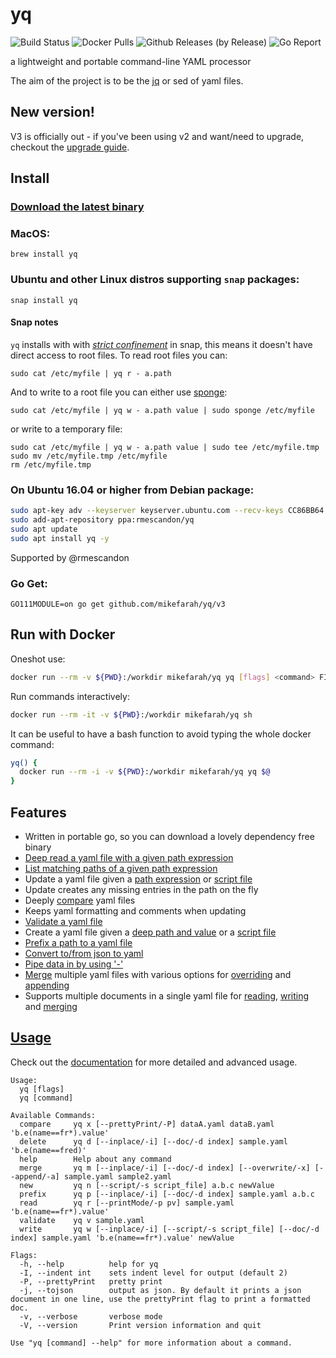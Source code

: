 # yq

![Build Status](https://github.com/mikefarah/yq/workflows/Go/badge.svg)  ![Docker Pulls](https://img.shields.io/docker/pulls/mikefarah/yq.svg) ![Github Releases (by Release)](https://img.shields.io/github/downloads/mikefarah/yq/total.svg) ![Go Report](https://goreportcard.com/badge/github.com/mikefarah/yq)


a lightweight and portable command-line YAML processor

The aim of the project is to be the [jq](https://github.com/stedolan/jq) or sed of yaml files.

## New version!
V3 is officially out - if you've been using v2 and want/need to upgrade, checkout the [upgrade guide](https://mikefarah.gitbook.io/yq/upgrading-from-v2).

## Install

### [Download the latest binary](https://github.com/mikefarah/yq/releases/latest)

### MacOS:
```
brew install yq
```
### Ubuntu and other Linux distros supporting `snap` packages:
```
snap install yq
```

#### Snap notes
`yq` installs with with [_strict confinement_](https://docs.snapcraft.io/snap-confinement/6233) in snap, this means it doesn't have direct access to root files. To read root files you can:

```
sudo cat /etc/myfile | yq r - a.path
```

And to write to a root file you can either use [sponge](https://linux.die.net/man/1/sponge):
```
sudo cat /etc/myfile | yq w - a.path value | sudo sponge /etc/myfile
```
or write to a temporary file:
```
sudo cat /etc/myfile | yq w - a.path value | sudo tee /etc/myfile.tmp
sudo mv /etc/myfile.tmp /etc/myfile
rm /etc/myfile.tmp
```

### On Ubuntu 16.04 or higher from Debian package:
```sh
sudo apt-key adv --keyserver keyserver.ubuntu.com --recv-keys CC86BB64
sudo add-apt-repository ppa:rmescandon/yq
sudo apt update
sudo apt install yq -y
```
Supported by @rmescandon

### Go Get:
```
GO111MODULE=on go get github.com/mikefarah/yq/v3
```

## Run with Docker

Oneshot use:

```bash
docker run --rm -v ${PWD}:/workdir mikefarah/yq yq [flags] <command> FILE...
```

Run commands interactively:

```bash
docker run --rm -it -v ${PWD}:/workdir mikefarah/yq sh
```

It can be useful to have a bash function to avoid typing the whole docker command:

```bash
yq() {
  docker run --rm -i -v ${PWD}:/workdir mikefarah/yq yq $@
}
```

## Features
- Written in portable go, so you can download a lovely dependency free binary
- [Deep read a yaml file with a given path expression](https://mikefarah.gitbook.io/yq/commands/read#basic)
- [List matching paths of a given path expression](https://mikefarah.gitbook.io/yq/commands/read#path-only)
- Update a yaml file given a [path expression](https://mikefarah.gitbook.io/yq/commands/write-update#basic) or [script file](https://mikefarah.gitbook.io/yq/commands/write-update#basic)
- Update creates any missing entries in the path on the fly
- Deeply [compare](https://mikefarah.gitbook.io/yq/commands/compare) yaml files
- Keeps yaml formatting and comments when updating
- [Validate a yaml file](https://mikefarah.gitbook.io/yq/commands/validate)
- Create a yaml file given a [deep path and value](https://mikefarah.gitbook.io/yq/commands/create#creating-a-simple-yaml-file) or a [script file](https://mikefarah.gitbook.io/yq/commands/create#creating-using-a-create-script)
- [Prefix a path to a yaml file](https://mikefarah.gitbook.io/yq/commands/prefix)
- [Convert to/from json to yaml](https://mikefarah.gitbook.io/yq/usage/convert)
- [Pipe data in by using '-'](https://mikefarah.gitbook.io/yq/commands/read#from-stdin)
- [Merge](https://mikefarah.gitbook.io/yq/commands/merge) multiple yaml files with various options for [overriding](https://mikefarah.gitbook.io/yq/commands/merge#overwrite-values) and [appending](https://mikefarah.gitbook.io/yq/commands/merge#append-values-with-arrays)
- Supports multiple documents in a single yaml file for [reading](https://mikefarah.gitbook.io/yq/commands/read#multiple-documents), [writing](https://mikefarah.gitbook.io/yq/commands/write-update#multiple-documents) and [merging](https://mikefarah.gitbook.io/yq/commands/merge#multiple-documents)

## [Usage](https://mikefarah.gitbook.io/yq/)

Check out the [documentation](https://mikefarah.gitbook.io/yq/) for more detailed and advanced usage.

```
Usage:
  yq [flags]
  yq [command]

Available Commands:
  compare     yq x [--prettyPrint/-P] dataA.yaml dataB.yaml 'b.e(name==fr*).value'
  delete      yq d [--inplace/-i] [--doc/-d index] sample.yaml 'b.e(name==fred)'
  help        Help about any command
  merge       yq m [--inplace/-i] [--doc/-d index] [--overwrite/-x] [--append/-a] sample.yaml sample2.yaml
  new         yq n [--script/-s script_file] a.b.c newValue
  prefix      yq p [--inplace/-i] [--doc/-d index] sample.yaml a.b.c
  read        yq r [--printMode/-p pv] sample.yaml 'b.e(name==fr*).value'
  validate    yq v sample.yaml
  write       yq w [--inplace/-i] [--script/-s script_file] [--doc/-d index] sample.yaml 'b.e(name==fr*).value' newValue

Flags:
  -h, --help          help for yq
  -I, --indent int    sets indent level for output (default 2)
  -P, --prettyPrint   pretty print
  -j, --tojson        output as json. By default it prints a json document in one line, use the prettyPrint flag to print a formatted doc.
  -v, --verbose       verbose mode
  -V, --version       Print version information and quit

Use "yq [command] --help" for more information about a command.
```
